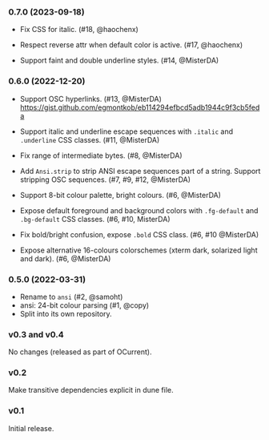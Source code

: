 ### 0.7.0 (2023-09-18)

* Fix CSS for italic. (#18, @haochenx)

* Respect reverse attr when default color is active. (#17, @haochenx)

* Support faint and double underline styles. (#14, @MisterDA)

### 0.6.0 (2022-12-20)

* Support OSC hyperlinks. (#13, @MisterDA)
  https://gist.github.com/egmontkob/eb114294efbcd5adb1944c9f3cb5feda

* Support italic and underline escape sequences with `.italic` and
  `.underline` CSS classes. (#11, @MisterDA)

* Fix range of intermediate bytes. (#8, @MisterDA)

* Add `Ansi.strip` to strip ANSI escape sequences part of a string.
  Support stripping OSC sequences.
  (#7, #9, #12, @MisterDA)

* Support 8-bit colour palette, bright colours. (#6, @MisterDA)

* Expose default foreground and background colors with `.fg-default`
  and `.bg-default` CSS classes. (#6, #10, MisterDA)

* Fix bold/bright confusion, expose `.bold` CSS class. (#6, #10 @MisterDA)

* Expose alternative 16-colours colorschemes (xterm dark, solarized
  light and dark). (#6, @MisterDA)

### 0.5.0 (2022-03-31)

* Rename to `ansi` (#2, @samoht)
* ansi: 24-bit colour parsing (#1, @copy)
* Split into its own repository.

### v0.3 and v0.4

No changes (released as part of OCurrent).

### v0.2

Make transitive dependencies explicit in dune file.

### v0.1

Initial release.
